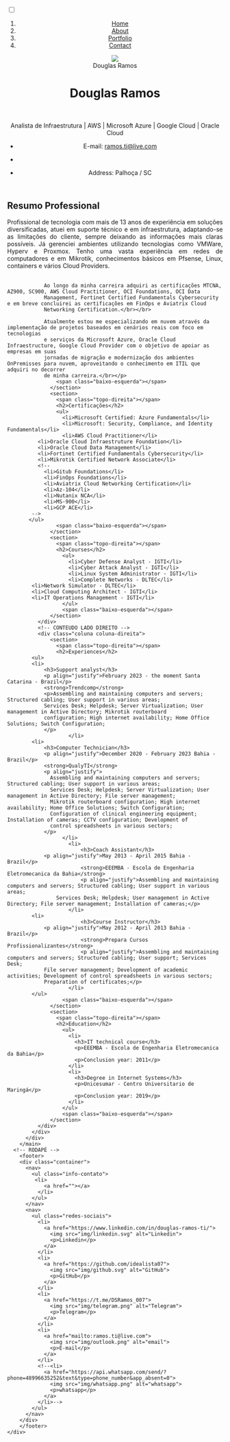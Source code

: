 <!DOCTYPE html>
<html lang="en">
<head>
  <meta charset="UTF-8">
  <meta http-equiv="X-UA-Compatible" content="IE=edge">
  <meta name="viewport" content="width=device-width, initial-scale=1.0">
  <link rel="stylesheet" href="/css/style_cv.css">
  <link rel="stylesheet" href="/css/style_menu_h.css">
  <link rel="preconnect" href="https://fonts.googleapis.com">
  <link rel="preconnect" href="https://fonts.gstatic.com" crossorigin>
  <link href="https://fonts.googleapis.com/css2?family=Open+Sans:wght@300;400;600;700;800&display=swap" rel="stylesheet">
  <title>Contact</title>
</head>
<body>
    <input type="checkbox" id="ativar-dark" class="ativar-dark">
    <div class="dark-mode">
      <!-- CABEÇALHO -->
        <header>
	<ol class="menu">
            <li><a href="index.html" class="mymenu" title="Home">Home</a></li>
             <li><a href="#" class="mymenu" title="About">About</a></li>
             <li><a href="https://medium.com/@ramos.ti" class="mymenu" title="Portfolio">Portfolio</a></li>
             <li><a href="fale.html" class="mymenu" title="Contact">Contact</a></li>
           </ol>
	   <div class="container">
		   <label for="ativar-dark">				
                <span></span>
              </label>  					
              <div class="linha">
          <!-- DIV FOTO DE PERFIL -->
          <div class="coluna coluna-esquerda">
            <figure>
              <img src="img/profile.png">
                        <figcaption class="hidden">Douglas Ramos</figcaption>
                    </figure>
                    </div>
                    <div class="coluna coluna-direita">
                    <h1>Douglas Ramos</h1><br/>
                    <p>Analista de Infraestrutura | AWS | Microsoft Azure | Google Cloud | Oracle Cloud </p>
                    <ul>
                        <li>
                            <p>E-mail: <a href="mailto:ramos.ti@live.com">ramos.ti@live.com</a></p>
                        </li>
                        <li>
                          <!--<p>Tel:</p> <a href="tel:5548996635252">(48) 9 9663-5252</a>*/-->
                        </li>
                        <li>
		<p>Address: Palhoça / SC</p>
                </li>
            </ul>
          </div>
        </div>
      </div>
        </header>
      <!-- CORPO DA PÁGINA -->
        <main>
          <div class="container">
            <div class="linha">
              <!-- CONTEUDO LADO ESQUERDO -->
              <div class="coluna coluna-esquerda">
                  <section>
                    <span class="topo-direita"></span>
                    <h2>Resumo Professional</h2>
                    <p align="justify">  Profissional de tecnologia com mais de 13 anos de experiência em soluções diversificadas, atuei em suporte técnico e 
			    em infraestrutura, adaptando-se as limitações do cliente, sempre deixando as informações mais claras possíveis. Já gerenciei 
			    ambientes utilizando tecnologias como VMWare, Hyperv e Proxmox. Tenho uma vasta experiência em redes de computadores e em Mikrotik, 
			    conhecimentos básicos em Pfsense, Linux, containers e vários Cloud Providers.</br></br>

			    Ao longo da minha carreira adquiri as certificações MTCNA, AZ900, SC900, AWS Cloud Practitioner, OCI Foundations, OCI Data 
			    Management, Fortinet Certified Fundamentals Cybersecurity e em breve concluirei as certificações em FinOps e Aviatrix Cloud 
			    Networking Certification.</br></br>

			    Atualmente estou me especializando em nuvem através da implementação de projetos baseados em cenários reais com foco em tecnologias
			    e serviços da Microsoft Azure, Oracle Cloud Infraestructure, Google Cloud Provider com o objetivo de apoiar as empresas em suas
			    jornadas de migração e modernização dos ambientes OnPremisses para nuvem, aproveitando o conhecimento em ITIL que adquiri no decorrer
			    de minha carreira.</br></p>
                    <span class="baixo-esquerda"></span>
                  </section>
                  <section>
                    <span class="topo-direita"></span>
                    <h2>Certificações</h2>
                    <ul>
                      <li>Microsoft Certified: Azure Fundamentals</li>
                      <li>Microsoft: Security, Compliance, and Identity Fundamentals</li>
                      <li>AWS Cloud Practitioner</li>
		      <li>Oracle Cloud Infraestruture Foundation</li>
		      <li>Oracle Cloud Data Management</li>
		      <li>Fortinet Certified Fundamentals Cybersecurity</li>
		      <li>Mikrotik Certified Network Associate</li>
		      <!--
			    <li>Gitub Foundations</li>
			    <li>FinOps Foundations</li>
			    <li>Aviatrix Cloud Networking Certification</li>
			    <li>Az-104</li>
			    <li>Nutanix NCA</li>
			    <li>MS-900</li>
			    <li>GCP ACE</li>			    
			-->
		   </ul>
                    <span class="baixo-esquerda"></span>
                  </section>
                  <section>
                    <span class="topo-direita"></span>
                    <h2>Courses</h2>
                      <ul>
                        <li>Cyber Defense Analyst - IGTI</li>
                        <li>Cyber Attack Analyst - IGTI</li>
                        <li>Linux System Administrator - IGTI</li>
                        <li>Complete Networks - DLTEC</li>
			<li>Network Simulator - DLTEC</li>
			<li>Cloud Computing Architect - IGTI</li>
			<li>IT Operations Management - IGTI</li>
                      </ul>
                      <span class="baixo-esquerda"></span>
                  </section>
              </div>
              <!-- CONTEUDO LADO DIREITO -->
              <div class="coluna coluna-direita">
                  <section>
                    <span class="topo-direita"></span>
                    <h2>Experiences</h2>
			<ul>
			<li>
				<h3>Support analyst</h3>
				<p align="justify">February 2023 - the moment Santa Catarina - Brazil</p>
				<strong>Trendcomp</strong>
				<p>Assembling and maintaining computers and servers; Structured cabling; User support in various areas;
				Services Desk; Helpdesk; Server Virtualization; User management in Active Directory; Mikrotik routerboard
				configuration; High internet availability; Home Office Solutions; Switch Configuration;
				</p>
                    	</li>
			<li>
				<h3>Computer Technician</h3>
				<p align="justify">December 2020 - February 2023 Bahia - Brazil</p>
				<strong>QualyTI</strong>
				<p align="justify">
				  Assembling and maintaining computers and servers; Structured cabling; User support in various areas;
				  Services Desk; Helpdesk; Server Virtualization; User management in Active Directory; File server management;
				  Mikrotik routerboard configuration; High internet availability; Home Office Solutions; Switch Configuration;
				  Configuration of clinical engineering equipment; Installation of cameras; CCTV configuration; Development of
				  control spreadsheets in various sectors;
			 	</p>
                      </li>
                        <li>
                            <h3>Coach Assistant</h3>
				<p align="justify">May 2013 - April 2015 Bahia - Brazil</p>
                            <strong>EEEMBA - Escola de Engenharia Eletromecanica da Bahia</strong>
                            <p align="justify">Assembling and maintaining computers and servers; Structured cabling; User support in various areas;
				    Services Desk; Helpdesk; User management in Active Directory; File server management; Installation of cameras;</p>
                        </li>
			<li>
                            <h3>Course Instructor</h3>
				<p align="justify">May 2012 - April 2013 Bahia - Brazil</p>				
                            <strong>Prepara Cursos Profissionalizantes</strong>
                            <p align="justify">Assembling and maintaining computers and servers; Structured cabling; User support; Services Desk;
				File server management; Development of academic activities; Development of control spreadsheets in various sectors; 
				Preparation of certificates;</p>
                        </li>
			</ul>
                      <span class="baixo-esquerda"></span>
                  </section>
                  <section>
                    <span class="topo-direita"></span>
                    <h2>Education</h2>
                      <ul>
                        <li>
                          <h3>IT technical course</h3>
                          <p>EEEMBA - Escola de Engenharia Eletromecanica da Bahia</p>
                          <p>Conclusion year: 2011</p>       
                        </li>
                        <li>
                          <h3>Degree in Internet Systems</h3>
                          <p>Unicesumar - Centro Universitario de Maringá</p>
                          <p>Conclusion year: 2019</p>  
                        </li>
                      </ul>
                      <span class="baixo-esquerda"></span>
                  </section>
              </div>
            </div>
          </div>
        </main>
      <!-- RODAPÉ -->
        <footer>
        <div class="container">
          <nav>
            <ul class="info-contato">
             <li>
                <a href=""></a>
              </li>
            </ul>
          </nav>
          <nav>
            <ul class="redes-sociais">
              <li>
                <a href="https://www.linkedin.com/in/douglas-ramos-ti/">
                  <img src="img/linkedin.svg" alt="Linkedin">
                  <p>Linkedin</p>
                </a>
              </li>
              <li>
                <a href="https://github.com/idealista07">
                  <img src="img/github.svg" alt="GitHub">
                  <p>GitHub</p>
                </a>
              </li>
              <li>
                <a href="https://t.me/DSRamos_007">
                  <img src="img/telegram.png" alt="Telegram">
                  <p>Telegram</p>
                </a>
              </li>
              <li>
                <a href="mailto:ramos.ti@live.com">
                  <img src="img/outlook.png" alt="email">
                  <p>E-mail</p>
                </a>
              </li>
              <!--<li>
                <a href="https://api.whatsapp.com/send/?phone=48996635252&text&type=phone_number&app_absent=0">
                  <img src="img/whatsapp.png" alt="whatsapp">
                  <p>whatsapp</p>
                </a>
              </li>-->
            </ul>
          </nav>
        </div>
        </footer>
    </div>
</body>
</html>
